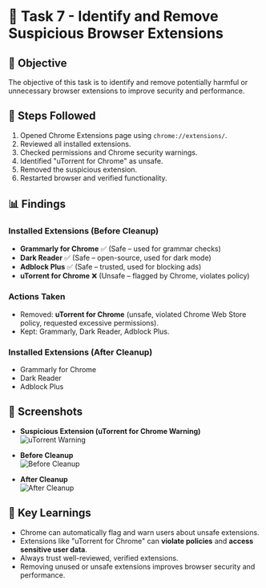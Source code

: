 # 🚀 Task 7 - Identify and Remove Suspicious Browser Extensions  

## 🎯 Objective  
The objective of this task is to identify and remove potentially harmful or unnecessary browser extensions to improve security and performance.  

## 🔧 Steps Followed  
1. Opened Chrome Extensions page using `chrome://extensions/`.  
2. Reviewed all installed extensions.  
3. Checked permissions and Chrome security warnings.  
4. Identified "uTorrent for Chrome" as unsafe.  
5. Removed the suspicious extension.  
6. Restarted browser and verified functionality.  

## 📊 Findings  

### Installed Extensions (Before Cleanup)
- **Grammarly for Chrome** ✅ (Safe – used for grammar checks)  
- **Dark Reader** ✅ (Safe – open-source, used for dark mode)  
- **Adblock Plus** ✅ (Safe – trusted, used for blocking ads)  
- **uTorrent for Chrome** ❌ (Unsafe – flagged by Chrome, violates policy)  

### Actions Taken  
- Removed: **uTorrent for Chrome** (unsafe, violated Chrome Web Store policy, requested excessive permissions).  
- Kept: Grammarly, Dark Reader, Adblock Plus.  

### Installed Extensions (After Cleanup)
- Grammarly for Chrome  
- Dark Reader  
- Adblock Plus  

## 📸 Screenshots  
- **Suspicious Extension (uTorrent for Chrome Warning)**  
  ![uTorrent Warning](suspicious_extension.png)  

- **Before Cleanup**  
  ![Before Cleanup](before_cleanup.png)  

- **After Cleanup**  
  ![After Cleanup](after_cleanup.png)  

## 📝 Key Learnings  
- Chrome can automatically flag and warn users about unsafe extensions.  
- Extensions like "uTorrent for Chrome" can **violate policies** and **access sensitive user data**.  
- Always trust well-reviewed, verified extensions.  
- Removing unused or unsafe extensions improves browser security and performance.  
